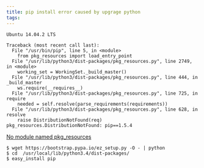 ```yaml
---
title: pip install error caused by upgrage python
tags:
---
```


`Ubuntu 14.04.2 LTS`

```shell
Traceback (most recent call last):
  File "/usr/bin/pip", line 5, in <module>
    from pkg_resources import load_entry_point
  File "/usr/lib/python3/dist-packages/pkg_resources.py", line 2749, in <module>
    working_set = WorkingSet._build_master()
  File "/usr/lib/python3/dist-packages/pkg_resources.py", line 444, in _build_master
    ws.require(__requires__)
  File "/usr/lib/python3/dist-packages/pkg_resources.py", line 725, in require
    needed = self.resolve(parse_requirements(requirements))
  File "/usr/lib/python3/dist-packages/pkg_resources.py", line 628, in resolve
    raise DistributionNotFound(req)
pkg_resources.DistributionNotFound: pip==1.5.4
```

[No module named pkg_resources](https://stackoverflow.com/questions/7446187/no-module-named-pkg-resources)

```shell
$ wget https://bootstrap.pypa.io/ez_setup.py -O - | python
$ cd  /usr/local/lib/python3.4/dist-packages/
$ easy_install pip
```